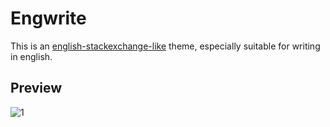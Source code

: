 # Engwrite

This is an [english-stackexchange-like](http://english.stackexchange.com/) theme, especially suitable for writing in english.

## Preview

![1](https://i.imgur.com/eRSZ5LZ.png)
